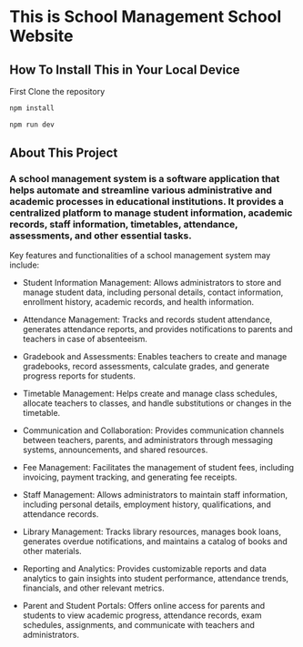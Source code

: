 # This is School Management School Website

## How To Install This in Your Local Device 

First Clone the repository 

```bash
npm install

npm run dev
```

## About This Project 


### A school management system is a software application that helps automate and streamline various administrative and academic processes in educational institutions. It provides a centralized platform to manage student information, academic records, staff information, timetables, attendance, assessments, and other essential tasks.

Key features and functionalities of a school management system may include:

- Student Information Management: Allows administrators to store and manage student data, including personal details, contact information, enrollment history, academic records, and health information.

- Attendance Management: Tracks and records student attendance, generates attendance reports, and provides notifications to parents and teachers in case of absenteeism.

- Gradebook and Assessments: Enables teachers to create and manage gradebooks, record assessments, calculate grades, and generate progress reports for students.

- Timetable Management: Helps create and manage class schedules, allocate teachers to classes, and handle substitutions or changes in the timetable.

- Communication and Collaboration: Provides communication channels between teachers, parents, and administrators through messaging systems, announcements, and shared resources.

- Fee Management: Facilitates the management of student fees, including invoicing, payment tracking, and generating fee receipts.

- Staff Management: Allows administrators to maintain staff information, including personal details, employment history, qualifications, and attendance records.

- Library Management: Tracks library resources, manages book loans, generates overdue notifications, and maintains a catalog of books and other materials.

- Reporting and Analytics: Provides customizable reports and data analytics to gain insights into student performance, attendance trends, financials, and other relevant metrics.

- Parent and Student Portals: Offers online access for parents and students to view academic progress, attendance records, exam schedules, assignments, and communicate with teachers and administrators.